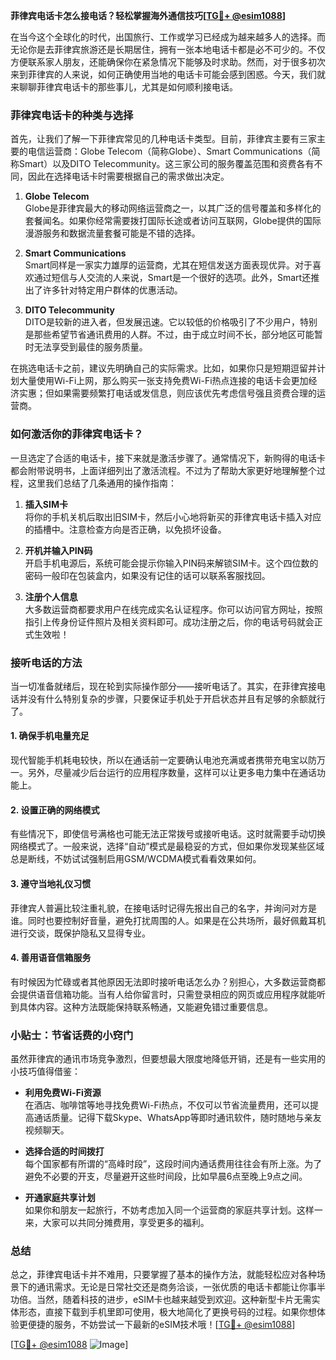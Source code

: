 **菲律宾电话卡怎么接电话？轻松掌握海外通信技巧[[TG💪+ @esim1088](https://t.me/s/esim1088)]**

在当今这个全球化的时代，出国旅行、工作或学习已经成为越来越多人的选择。而无论你是去菲律宾旅游还是长期居住，拥有一张本地电话卡都是必不可少的。不仅方便联系家人朋友，还能确保你在紧急情况下能够及时求助。然而，对于很多初次来到菲律宾的人来说，如何正确使用当地的电话卡可能会感到困惑。今天，我们就来聊聊菲律宾电话卡的那些事儿，尤其是如何顺利接电话。

### 菲律宾电话卡的种类与选择

首先，让我们了解一下菲律宾常见的几种电话卡类型。目前，菲律宾主要有三家主要的电信运营商：Globe Telecom（简称Globe）、Smart Communications（简称Smart）以及DITO Telecommunity。这三家公司的服务覆盖范围和资费各有不同，因此在选择电话卡时需要根据自己的需求做出决定。

1. **Globe Telecom**  
   Globe是菲律宾最大的移动网络运营商之一，以其广泛的信号覆盖和多样化的套餐闻名。如果你经常需要拨打国际长途或者访问互联网，Globe提供的国际漫游服务和数据流量套餐可能是不错的选择。

2. **Smart Communications**  
   Smart同样是一家实力雄厚的运营商，尤其在短信发送方面表现优异。对于喜欢通过短信与人交流的人来说，Smart是一个很好的选项。此外，Smart还推出了许多针对特定用户群体的优惠活动。

3. **DITO Telecommunity**  
   DITO是较新的进入者，但发展迅速。它以较低的价格吸引了不少用户，特别是那些希望节省通讯费用的人群。不过，由于成立时间不长，部分地区可能暂时无法享受到最佳的服务质量。

在挑选电话卡之前，建议先明确自己的实际需求。比如，如果你只是短期逗留并计划大量使用Wi-Fi上网，那么购买一张支持免费Wi-Fi热点连接的电话卡会更加经济实惠；但如果需要频繁打电话或发信息，则应该优先考虑信号强且资费合理的运营商。

### 如何激活你的菲律宾电话卡？

一旦选定了合适的电话卡，接下来就是激活步骤了。通常情况下，新购得的电话卡都会附带说明书，上面详细列出了激活流程。不过为了帮助大家更好地理解整个过程，这里我们总结了几条通用的操作指南：

1. **插入SIM卡**  
   将你的手机关机后取出旧SIM卡，然后小心地将新买的菲律宾电话卡插入对应的插槽中。注意检查方向是否正确，以免损坏设备。

2. **开机并输入PIN码**  
   开启手机电源后，系统可能会提示你输入PIN码来解锁SIM卡。这个四位数的密码一般印在包装盒内，如果没有记住的话可以联系客服找回。

3. **注册个人信息**  
   大多数运营商都要求用户在线完成实名认证程序。你可以访问官方网址，按照指引上传身份证件照片及相关资料即可。成功注册之后，你的电话号码就会正式生效啦！

### 接听电话的方法

当一切准备就绪后，现在轮到实际操作部分——接听电话了。其实，在菲律宾接电话并没有什么特别复杂的步骤，只要保证手机处于开启状态并且有足够的余额就行了。

#### 1. 确保手机电量充足
现代智能手机耗电较快，所以在通话前一定要确认电池充满或者携带充电宝以防万一。另外，尽量减少后台运行的应用程序数量，这样可以让更多电力集中在通话功能上。

#### 2. 设置正确的网络模式
有些情况下，即使信号满格也可能无法正常拨号或接听电话。这时就需要手动切换网络模式了。一般来说，选择“自动”模式是最稳妥的方式，但如果你发现某些区域总是断线，不妨试试强制启用GSM/WCDMA模式看看效果如何。

#### 3. 遵守当地礼仪习惯
菲律宾人普遍比较注重礼貌，在接电话时记得先报出自己的名字，并询问对方是谁。同时也要控制好音量，避免打扰周围的人。如果是在公共场所，最好佩戴耳机进行交谈，既保护隐私又显得专业。

#### 4. 善用语音信箱服务
有时候因为忙碌或者其他原因无法即时接听电话怎么办？别担心，大多数运营商都会提供语音信箱功能。当有人给你留言时，只需登录相应的网页或应用程序就能听到具体内容。这种方法既能保持联系畅通，又能避免错过重要信息。

### 小贴士：节省话费的小窍门

虽然菲律宾的通讯市场竞争激烈，但要想最大限度地降低开销，还是有一些实用的小技巧值得借鉴：

- **利用免费Wi-Fi资源**  
  在酒店、咖啡馆等地寻找免费Wi-Fi热点，不仅可以节省流量费用，还可以提高通话质量。记得下载Skype、WhatsApp等即时通讯软件，随时随地与亲友视频聊天。

- **选择合适的时间拨打**  
  每个国家都有所谓的“高峰时段”，这段时间内通话费用往往会有所上涨。为了避免不必要的开支，尽量避开这些时间段，比如早晨6点至晚上9点之间。

- **开通家庭共享计划**  
  如果你和朋友一起旅行，不妨考虑加入同一个运营商的家庭共享计划。这样一来，大家可以共同分摊费用，享受更多的福利。

### 总结

总之，菲律宾电话卡并不难用，只要掌握了基本的操作方法，就能轻松应对各种场景下的通讯需求。无论是日常社交还是商务洽谈，一张优质的电话卡都能让你事半功倍。当然，随着科技的进步，eSIM卡也越来越受到欢迎。这种新型卡片无需实体形态，直接下载到手机里即可使用，极大地简化了更换号码的过程。如果你想体验更便捷的服务，不妨尝试一下最新的eSIM技术哦！[[TG💪+ @esim1088](https://t.me/s/esim1088)]

[[TG💪+ @esim1088](https://t.me/s/esim1088) ![Image](https://i.postimg.cc/4NQfJmqS/Snipaste-2025-05-13-00-14-12.png)]